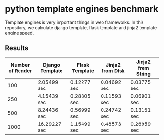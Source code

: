 # python template engines benchmark
Template engines is very important things in web frameworks. In this repository, we calculate django template, flask template and jinja2 template engine speed.
## Results

|Number of Render|Django Template|Flask Template|Jinja2 from Disk| Jinja2 from String|
|--|--|--|--|--|
|100|2.05499 sec|0.12277 sec|0.04692 sec|0.03775 sec|
|250|4.15439 sec|0.28805 sec|0.11593 sec|0.06901 sec|
|500|8.24436 sec|0.56999 sec|0.24742 sec|0.13151 sec|
|1000|16.29227 sec|1.15499 sec|0.48573 sec|0.26959 sec|
